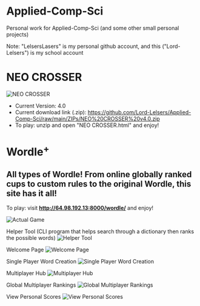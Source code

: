 # Applied-Comp-Sci

Personal work for Applied-Comp-Sci (and some other small personal projects)

Note: "LelsersLasers" is my personal github account, and this ("Lord-Lelsers") is my school account

# NEO CROSSER

![NEO CROSSER](https://github.com/Lord-Lelsers/Applied-Comp-Sci/raw/main/80sGame/NEO%20CROSSER/showcase.PNG)

- Current Version: 4.0
- Current download link (.zip): https://github.com/Lord-Lelsers/Applied-Comp-Sci/raw/main/ZIPs/NEO%20CROSSER%20v4.0.zip
- To play: unzip and open "NEO CROSSER.html" and enjoy!

# Wordle<sup>+</sup>
<h2>
    All types of Wordle! From online globally ranked cups to custom rules to the original Wordle, this site has it all!
</h2>

To play: visit <strong><http://64.98.192.13:8000/wordle/></strong> and enjoy!

![Actual Game](https://github.com/Lord-Lelsers/Applied-Comp-Sci/raw/main/Django/WordlePlus/showcase/game.PNG)

Helper Tool (CLI program that helps search through a dictionary then ranks the possible words)
![Helper Tool](https://github.com/Lord-Lelsers/Applied-Comp-Sci/raw/main/Django/WordlePlus/showcase/helper_tool.PNG)

Welcome Page
![Welcome Page](https://github.com/Lord-Lelsers/Applied-Comp-Sci/raw/main/Django/WordlePlus/showcase/welcome.PNG)

Single Player Word Creation
![Single Player Word Creation](https://github.com/Lord-Lelsers/Applied-Comp-Sci/raw/main/Django/WordlePlus/showcase/SP_launcher.PNG)

Multiplayer Hub
![Multiplayer Hub](https://github.com/Lord-Lelsers/Applied-Comp-Sci/raw/main/Django/WordlePlus/showcase/MP_hub.PNG)

Global Multiplayer Rankings
![Global Multiplayer Rankings](https://github.com/Lord-Lelsers/Applied-Comp-Sci/raw/main/Django/WordlePlus/showcase/MP_rankings.PNG)

View Personal Scores
![View Personal Scores](https://github.com/Lord-Lelsers/Applied-Comp-Sci/raw/main/Django/WordlePlus/showcase/personal_scores.PNG)
